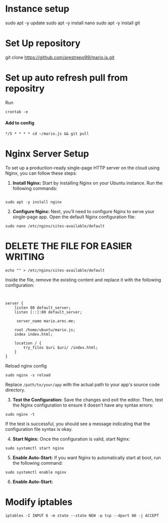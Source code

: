 # Instance setup
sudo apt -y update
sudo apt -y install nano
sudo apt -y install git

# Set Up repository
git clone https://github.com/arestrepo99/mario.js.git

# Set up auto refresh pull from repositry
Run
```
crontab -e
```
#### Add to config
```
*/5 * * * * cd ~/mario.js && git pull
```


# Nginx Server Setup
To set up a production-ready single-page HTTP server on the cloud using Nginx, you can follow these steps:

1. **Install Nginx:** Start by installing Nginx on your Ubuntu instance. Run the following commands:

```

sudo apt -y install nginx

```

2. **Configure Nginx:** Next, you'll need to configure Nginx to serve your single-page app. Open the default Nginx configuration file:

```
sudo nano /etc/nginx/sites-available/default
```

# DELETE THE FILE FOR EASIER WRITING
```
echo "" > /etc/nginx/sites-available/default
```

Inside the file, remove the existing content and replace it with the following configuration:

```


server {
    listen 80 default_server;
    listen [::]:80 default_server;

	 server_name mario.arec.me;

    root /home/ubuntu/mario.js;
    index index.html;

    location / {
        try_files $uri $uri/ /index.html;
    }
}
```

Reload nginx config
```
sudo nginx -s reload
```

Replace `/path/to/your/app` with the actual path to your app's source code directory.

3. **Test the Configuration:** Save the changes and exit the editor. Then, test the Nginx configuration to ensure it doesn't have any syntax errors:

```
sudo nginx -t
```

If the test is successful, you should see a message indicating that the configuration file syntax is okay.

4. **Start Nginx:** Once the configuration is valid, start Nginx:

```
sudo systemctl start nginx
```

5. **Enable Auto-Start:** If you want Nginx to automatically start at boot, run the following command:

```
sudo systemctl enable nginx

```

6. **Enable Auto-Start:** 

# Modify iptables
```
iptables -I INPUT 6 -m state --state NEW -p tcp --dport 80 -j ACCEPT
```

